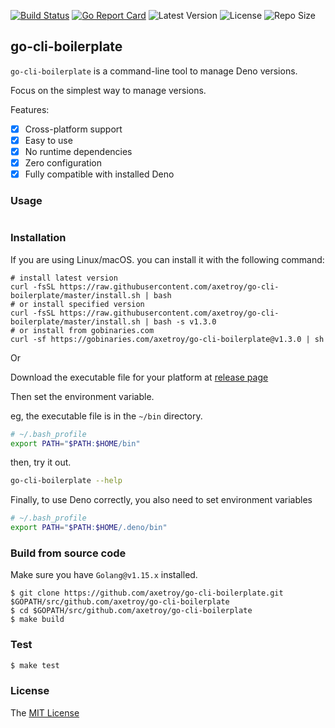 [![Build Status](https://github.com/axetroy/go-cli-boilerplate/workflows/ci/badge.svg)](https://github.com/axetroy/go-cli-boilerplate/actions)
[![Go Report Card](https://goreportcard.com/badge/github.com/axetroy/go-cli-boilerplate)](https://goreportcard.com/report/github.com/axetroy/go-cli-boilerplate)
![Latest Version](https://img.shields.io/github/v/release/axetroy/go-cli-boilerplate.svg)
![License](https://img.shields.io/github/license/axetroy/go-cli-boilerplate.svg)
![Repo Size](https://img.shields.io/github/repo-size/axetroy/go-cli-boilerplate.svg)

## go-cli-boilerplate

`go-cli-boilerplate` is a command-line tool to manage Deno versions.

Focus on the simplest way to manage versions.

Features:

- [x] Cross-platform support
- [x] Easy to use
- [x] No runtime dependencies
- [x] Zero configuration
- [x] Fully compatible with installed Deno

### Usage

```bash

```

### Installation

If you are using Linux/macOS. you can install it with the following command:

```shell
# install latest version
curl -fsSL https://raw.githubusercontent.com/axetroy/go-cli-boilerplate/master/install.sh | bash
# or install specified version
curl -fsSL https://raw.githubusercontent.com/axetroy/go-cli-boilerplate/master/install.sh | bash -s v1.3.0
# or install from gobinaries.com
curl -sf https://gobinaries.com/axetroy/go-cli-boilerplate@v1.3.0 | sh
```

Or

Download the executable file for your platform at [release page](https://github.com/axetroy/go-cli-boilerplate/releases)

Then set the environment variable.

eg, the executable file is in the `~/bin` directory.

```bash
# ~/.bash_profile
export PATH="$PATH:$HOME/bin"
```

then, try it out.

```bash
go-cli-boilerplate --help
```

Finally, to use Deno correctly, you also need to set environment variables

```bash
# ~/.bash_profile
export PATH="$PATH:$HOME/.deno/bin"
```

### Build from source code

Make sure you have `Golang@v1.15.x` installed.

```shell
$ git clone https://github.com/axetroy/go-cli-boilerplate.git $GOPATH/src/github.com/axetroy/go-cli-boilerplate
$ cd $GOPATH/src/github.com/axetroy/go-cli-boilerplate
$ make build
```

### Test

```bash
$ make test
```

### License

The [MIT License](LICENSE)
